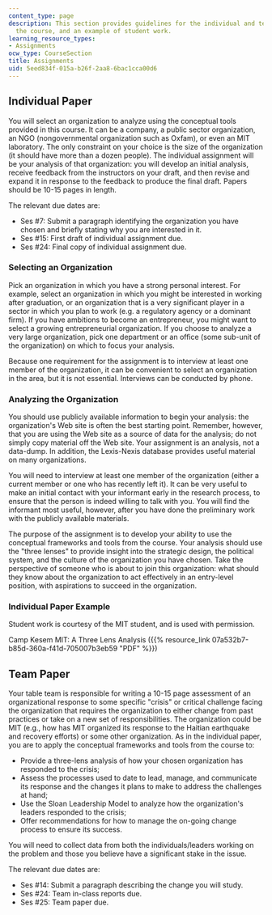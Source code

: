 ```yaml
---
content_type: page
description: This section provides guidelines for the individual and team papers of
  the course, and an example of student work.
learning_resource_types:
- Assignments
ocw_type: CourseSection
title: Assignments
uid: 5eed834f-015a-b26f-2aa8-6bac1cca00d6
---
```


Individual Paper
----------------

You will select an organization to analyze using the conceptual tools provided in this course. It can be a company, a public sector organization, an NGO (nongovernmental organization such as Oxfam), or even an MIT laboratory. The only constraint on your choice is the size of the organization (it should have more than a dozen people). The individual assignment will be your analysis of that organization: you will develop an initial analysis, receive feedback from the instructors on your draft, and then revise and expand it in response to the feedback to produce the final draft. Papers should be 10-15 pages in length.

The relevant due dates are:

*   Ses #7: Submit a paragraph identifying the organization you have chosen and briefly stating why you are interested in it.
*   Ses #15: First draft of individual assignment due.
*   Ses #24: Final copy of individual assignment due.

### Selecting an Organization

Pick an organization in which you have a strong personal interest. For example, select an organization in which you might be interested in working after graduation, or an organization that is a very significant player in a sector in which you plan to work (e.g. a regulatory agency or a dominant firm). If you have ambitions to become an entrepreneur, you might want to select a growing entrepreneurial organization. If you choose to analyze a very large organization, pick one department or an office (some sub-unit of the organization) on which to focus your analysis.

Because one requirement for the assignment is to interview at least one member of the organization, it can be convenient to select an organization in the area, but it is not essential. Interviews can be conducted by phone.

### Analyzing the Organization

You should use publicly available information to begin your analysis: the organization's Web site is often the best starting point. Remember, however, that you are using the Web site as a source of data for the analysis; do not simply copy material off the Web site. Your assignment is an analysis, not a data-dump. In addition, the Lexis-Nexis database provides useful material on many organizations.

You will need to interview at least one member of the organization (either a current member or one who has recently left it). It can be very useful to make an initial contact with your informant early in the research process, to ensure that the person is indeed willing to talk with you. You will find the informant most useful, however, after you have done the preliminary work with the publicly available materials.

The purpose of the assignment is to develop your ability to use the conceptual frameworks and tools from the course. Your analysis should use the "three lenses" to provide insight into the strategic design, the political system, and the culture of the organization you have chosen. Take the perspective of someone who is about to join this organization: what should they know about the organization to act effectively in an entry-level position, with aspirations to succeed in the organization.

### Individual Paper Example

Student work is courtesy of the MIT student, and is used with permission.

Camp Kesem MIT: A Three Lens Analysis ({{% resource_link 07a532b7-b85d-360a-f41d-705007b3eb59 "PDF" %}})

Team Paper
----------

Your table team is responsible for writing a 10-15 page assessment of an organizational response to some specific "crisis" or critical challenge facing the organization that requires the organization to either change from past practices or take on a new set of responsibilities. The organization could be MIT (e.g., how has MIT organized its response to the Haitian earthquake and recovery efforts) or some other organization. As in the individual paper, you are to apply the conceptual frameworks and tools from the course to:

*   Provide a three-lens analysis of how your chosen organization has responded to the crisis;
*   Assess the processes used to date to lead, manage, and communicate its response and the changes it plans to make to address the challenges at hand;
*   Use the Sloan Leadership Model to analyze how the organization's leaders responded to the crisis;
*   Offer recommendations for how to manage the on-going change process to ensure its success.

You will need to collect data from both the individuals/leaders working on the problem and those you believe have a significant stake in the issue.

The relevant due dates are:

*   Ses #14: Submit a paragraph describing the change you will study.
*   Ses #24: Team in-class reports due.
*   Ses #25: Team paper due.